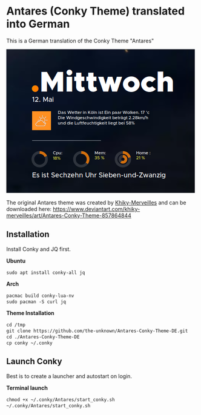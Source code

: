 # Antares (Conky Theme) translated into German
This is a German translation of the Conky Theme "Antares"

![Theme Preview](https://github.com/the-unknown/Antares-Conky-Theme-DE/blob/main/Antares_de.png?raw=true)

The original Antares theme was created by [Khiky-Merveilles](https://www.google.com) and can be downloaded here:
https://www.deviantart.com/khiky-merveilles/art/Antares-Conky-Theme-857864844

## Installation
Install Conky and JQ first.

**Ubuntu**
```
sudo apt install conky-all jq
```

**Arch**
```
pacmac build conky-lua-nv
sudo pacman -S curl jq
```

**Theme Installation**
```
cd /tmp
git clone https://github.com/the-unknown/Antares-Conky-Theme-DE.git
cd ./Antares-Conky-Theme-DE
cp conky ~/.conky
```

## Launch Conky
Best is to create a launcher and autostart on login.

**Terminal launch**
```
chmod +x ~/.conky/Antares/start_conky.sh
~/.conky/Antares/start_conky.sh
```